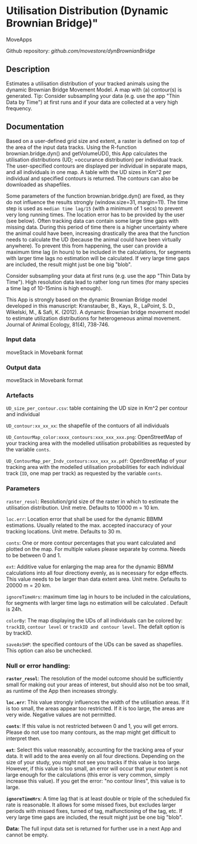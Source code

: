 # Utilisation Distribution (Dynamic Brownian Bridge)"
MoveApps

Github repository: *github.com/movestore/dynBrownianBridge*

## Description
Estimates a utilisation distribution of your tracked animals using the dynamic Brownian Bridge Movement Model. A map with (a) contour(s) is generated. Tip: Consider subsampling your data (e.g. use the app "Thin Data by Time") at first runs and if your data are collected at a very high frequency.

## Documentation
Based on a user-defined grid size and extent, a raster is defined on top of the area of the input data tracks. Using the R-function brownian.bridge.dyn() and getVolumeUD(), this App calculates the utilisation distributions (UD; =occurance distribution) per individual track. The user-specified contours are displayed per individual in separate maps, and all individuals in one map. A table with the UD sizes in Km^2 per individual and specified contours is returned. The contours can also be downloaded as shapefiles.

Some parameters of the function brownian.bridge.dyn() are fixed, as they do not influence the results strongly (window.size=31, margin=11). The time step is used as `median time lag/15` (with a minimum of 1 secs) to prevent very long running times. The location error has to be provided by the user (see below).
Often tracking data can contain some large time gaps with missing data. During this period of time there is a higher uncertainty where the animal could have been, increasing drastically the area that the function needs to calculate the UD (because the animal could have been virtually anywhere). To prevent this from happening, the user can provide a maximum time lag (in hours) to be included in the calculations, for segments with larger time lags no estimation will be calculated. If very large time gaps are included, the result might just be one big "blob".

Consider subsampling your data at first runs (e.g. use the app "Thin Data by Time"). High resolution data lead to rather long run times (for many species a time lag of 10-15mins is high enough).

This App is strongly based on the dynamic Brownian Bridge model developed in this manuscript: Kranstauber, B., Kays, R., LaPoint, S. D., Wikelski, M., & Safi, K. (2012). A dynamic Brownian bridge movement model to estimate utilization distributions for heterogeneous animal movement. Journal of Animal Ecology, 81(4), 738-746.

### Input data
moveStack in Movebank format

### Output data
moveStack in Movebank format

### Artefacts
`UD_size_per_contour.csv`: table containing the UD size in Km^2 per contour and individual

`UD_contour:xx_xx_xx`: the shapefile of the contuors of all individuals

`UD_ContourMap_color:xxxx_contours:xxx_xxx_xxx.png`: OpenStreetMap of your tracking area with the modelled utilisation probabilities as requested by the variable `conts`.

`UD_ContourMap_per_Indv_contours:xxx_xxx_xx.pdf`: OpenStreetMap of your tracking area with the modelled utilisation probabilities for each individual track (`ID`, one map per track) as requested by the variable `conts`.

### Parameters 
`raster_resol`: Resolution/grid size of the raster in which to estimate the utilisation distribution. Unit metre. Defaults to 10000 m = 10 km.

`loc.err`: Location error that shall be used for the dynamic BBMM estimations. Usually related to the max. accepted inaccuracy of your tracking locations. Unit metre. Defaults to 30 m.

`conts`: One or more contour percentages that you want calculated and plotted on the map. For multiple values please separate by comma. Needs to be between 0 and 1.

`ext`: Additive value for enlarging the map area for the dynamic BBMM calculations into all four directiony evenly, as is necessary for edge effects. This value needs to be larger than data extent area. Unit metre. Defaults to 20000 m = 20 km.

`ignoreTimeHrs`: maximum time lag in hours to be included in the calculations, for segments with larger time lags no estimation will be calculated . Default is 24h.

`colorBy`: The map displaying the UDs of all individuals can be colored by: `trackID`, `contour level` or  `trackID and contour level`. The defalt option is by trackID.

`saveAsSHP`: the specified contours of the UDs can be saved as shapefiles. This option can also be unchecked.

### Null or error handling:
**`raster_resol`**: The resolution of the model outcome should be sufficiently small for making out your areas of interest, but should also not be too small, as runtime of the App then increases strongly.

**`loc.err`**: This value strongly influences the width of the utilisation areas. If it is too small, the areas appear too restricted. If it is too large, the areas are very wide. Negative values are not permitted.

**`conts`**: If this value is not restricted between 0 and 1, you will get errors. Please do not use too many contours, as the map might get difficult to interpret then.

**`ext`**: Select this value reasonably, accounting for the tracking area of your data. It will add to the area evenly on all four directions. Depending on the size of your study, you might not see you tracks if this value is too large. However, if this value is too small, an error will occur that your extent is not large enough for the calculations (this error is very common, simply increase this value). If you get the error: "no contour lines", this value is to large.

**`ignoreTimeHrs`**: A time lag that is at least double or triple of the scheduled fix rate is reasonable. It allows for some missed fixes, but excludes larger periods with missed fixes, turned of tag, malfunctioning of the tag, etc. If very large time gaps are included, the result might just be one big "blob".

**Data:** The full input data set is returned for further use in a next App and cannot be empty.

